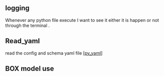 ## logging 

Whenever any python file execute I want to see it either it is happen or not through the terminal . 


## Read_yaml 

read the config and schema yaml file [[py_yaml](https://python.land/data-processing/python-yaml)]

## BOX model use 
